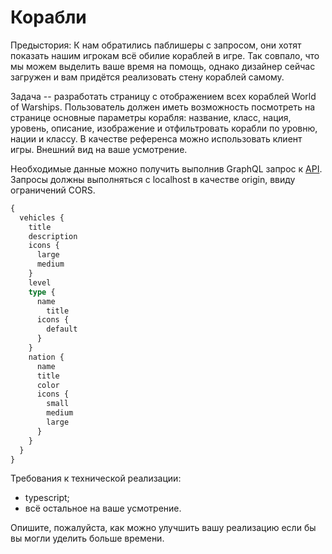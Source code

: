# Корабли
Предыстория: К нам обратились паблишеры с запросом, они хотят показать нашим игрокам всё обилие кораблей в игре. Так совпало, что мы можем выделить ваше время на помощь, однако дизайнер сейчас загружен и вам придётся реализовать стену кораблей самому.

Задача -- разработать страницу с отображением всех кораблей World of Warships. Пользователь должен иметь возможность посмотреть на странице основные параметры корабля: название, класс, нация, уровень, описание, изображение и отфильтровать корабли по уровню, нации и классу. В качестве референса можно использовать клиент игры. Внешний вид на ваше усмотрение.

Необходимые данные можно получить выполнив GraphQL запрос к [API](https://vortex.worldofwarships.ru/api/graphql/glossary/). Запросы должны выполняться с localhost в качестве origin, ввиду ограничений CORS.

```graphql
{
  vehicles {
    title
    description
    icons {
      large
      medium
    }
    level
    type {
      name
    	title
      icons {
        default
      }
    }
    nation {
      name
      title
      color
      icons {
        small
        medium
        large
      }
    }
  }
}
```

Требования к технической реализации:
- typescript;
- всё остальное на ваше усмотрение.

Опишите, пожалуйста, как можно улучшить вашу реализацию если бы вы могли уделить больше времени. 
